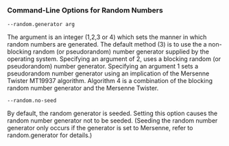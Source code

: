 <a name="command-line_options_for_random_numbers"></a>
### Command-Line Options for Random Numbers

`--random.generator arg`

The argument is an integer (1,2,3 or 4) which sets the manner in which random numbers are generated. The default method (3) is to use the a non-blocking random (or pseudorandom) number generator supplied by the operating system. Specifying an argument of 2, uses a blocking random (or pseudorandom) number generator. Specifying an argument 1 sets a pseudorandom number generator using an implication of the Mersenne Twister MT19937 algorithm. Algorithm 4 is a combination of the blocking random number generator and the Mersenne Twister.

`--random.no-seed`

By default, the random generator is seeded. Setting this option causes the random number generator not to be seeded. (Seeding the random number generator only occurs if the generator is set to Mersenne, refer to random.generator for details.)

<!--
@anchor CommandLineRandomGenerator
@copydetails triagens::rest::ApplicationServer::_randomGenerator
-->